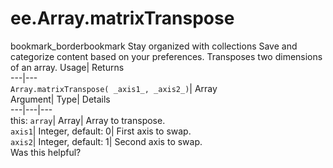  
#  ee.Array.matrixTranspose
bookmark_borderbookmark Stay organized with collections  Save and categorize content based on your preferences.
Transposes two dimensions of an array. 
Usage| Returns  
---|---  
`Array.matrixTranspose( _axis1_, _axis2_)`| Array  
Argument| Type| Details  
---|---|---  
this: `array`| Array| Array to transpose.  
`axis1`| Integer, default: 0| First axis to swap.  
`axis2`| Integer, default: 1| Second axis to swap.  
Was this helpful?
